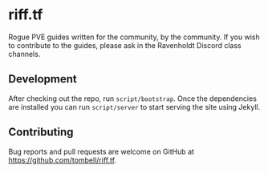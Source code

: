 # riff.tf

Rogue PVE guides written for the community, by the community. If you wish to
contribute to the guides, please ask in the Ravenholdt Discord class channels.

## Development

After checking out the repo, run `script/bootstrap`. Once the dependencies are
installed you can run `script/server` to start serving the site using Jekyll.

## Contributing

Bug reports and pull requests are welcome on GitHub at
https://github.com/tombell/riff.tf.
